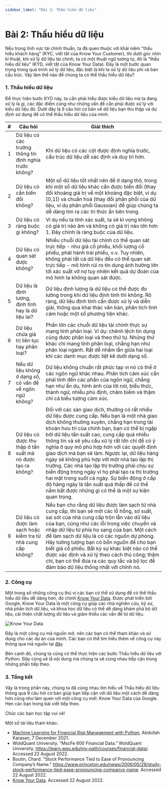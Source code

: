 ```yaml
---
sidebar_label: "Bài 2: Thấu hiểu dữ liệu"
---
```


# Bài 2: Thấu hiểu dữ liệu

Nếu trong lĩnh vực tài chính thuần, ta đã quen thuộc với khái niệm "thấu hiểu khách hàng" (KYC, viết tắt của Know Your Customer), thì dưới góc nhìn kĩ thuật, khi xử lý dữ liệu tài chính, ta có một thuật ngữ tương tự, đó là "thấu hiểu dữ liệu" (KYD, viết tắt của Know Your Data). Đây là một bước quan trọng trong quá trình xử lý dữ liệu, đặc biệt là khi ta xử lý dữ liệu phi và bán cấu trúc. Vậy làm thế nào để chúng ta có thể thấu hiểu dữ liệu?

### 1. Thấu hiểu dữ liệu

Để thực hiện bước KYD này, ta cần phải hiểu được kiểu dữ liệu mà ta đang xử lý là gì, các đặc điểm cũng như những vấn đề cần phải được xử lý với kiểu dữ liệu đó. Dưới đây là 9 câu hỏi cơ bản về dữ liệu bạn thu thập và dự định sử dụng để có thể thấu hiểu dữ liệu của mình.

| #   | Câu hỏi                                                       | Giải thích                                                                                                                                                                                                                                                                                                                                                                                                                                                                                                                                                                                                                                                                                  |
| --- | ------------------------------------------------------------- | ------------------------------------------------------------------------------------------------------------------------------------------------------------------------------------------------------------------------------------------------------------------------------------------------------------------------------------------------------------------------------------------------------------------------------------------------------------------------------------------------------------------------------------------------------------------------------------------------------------------------------------------------------------------------------------------- |
| 1   | Dữ liệu có các trường thông tin định nghĩa trước không?       | Khi dữ liệu có các cột được định nghĩa trước, cấu trúc dữ liệu dễ xác định và duy trì hơn.                                                                                                                                                                                                                                                                                                                                                                                                                                                                                                                                                                                                  |
| 2   | Dữ liệu có cần biến đổi không?                                | Một số dữ liệu tốt nhất nên để ở dạng thô, trong khi một số dữ liệu khác cần được biến đổi (thay đổi khoảng giá trị về một khoảng đặc biệt, ví dụ [0,1]) và chuẩn hoá (thay đổi phân phối của dữ liệu, ví dụ phân phối Gaussian) để giúp chúng ta dễ dàng tìm ra các tri thức ẩn bên trong.                                                                                                                                                                                                                                                                                                                                                                                                 |
| 3   | Dữ liệu có ràng buộc gì không?                                | Ví dụ nếu ta tính xác suất, ta sẽ kì vọng không có giá trị nào âm và không có giá trị nào lớn hơn 1. Đây chính là ràng buộc của dữ liệu.                                                                                                                                                                                                                                                                                                                                                                                                                                                                                                                                                    |
| 4   | Dữ liệu có quan sát được không?                               | Nhiều chuỗi dữ liệu tài chính có thể quan sát trực tiếp - như giá cổ phiếu, khối lượng cổ phiếu, phát hành trái phiếu, v.v. Tuy nhiên, không phải tất cả dữ liệu đều có thể quan sát trực tiếp - mô hình rủi ro tín dụng ảnh hưởng lớn tới xác suất vỡ nợ tuy nhiên kết quả dự đoán của mô hình ta không quan sát được.                                                                                                                                                                                                                                                                                                                                                                     |
| 5   | Dữ liệu là định lượng, định tính hay là dữ liệu lai?          | Dữ liệu định lượng là dữ liệu có thể được đo lường trong khi dữ liệu định tính thì không. Rõ ràng, dữ liệu định tính cần được xử lý và diễn giải, thông qua khai thác văn bản, phân tích tình cảm hoặc một số phương tiện khác.                                                                                                                                                                                                                                                                                                                                                                                                                                                             |
| 6   | Dữ liệu chứa giá trị liên tục hay phân loại?                  | Phần lớn các chuỗi dữ liệu tài chính thực sự mang tính phân loại. Ví dụ: chênh lệch tín dụng cũng được phân loại và theo thứ tự. Những thứ khác chỉ mang tính phân loại, chẳng hạn như phân loại ngành. Rất dễ nhầm lẫn giữa hai loại khi các danh mục được liệt kê dưới dạng số.                                                                                                                                                                                                                                                                                                                                                                                                           |
| 7   | Nếu dữ liệu không ở dạng số, có vấn đề về ngôn ngữ không?     | Dữ liệu không chuẩn rất phức tạp vì nó có thể ở các ngôn ngữ khác nhau. Phân tích cảm xúc cần phải tính đến các phần của ngôn ngữ, chẳng hạn như ẩn dụ, hình ảnh của lời nói, biểu thức, thành ngữ, nhiều phủ định, châm biếm và thậm chí cả biểu tượng cảm xúc.                                                                                                                                                                                                                                                                                                                                                                                                                            |
| 8   | Dữ liệu có được thu thập ở tần suất mà nó được tạo ra không?  | Đối với các sàn giao dịch, thường có rất nhiều dữ liệu được cung cấp. Nếu bạn là một nhà giao dịch không thường xuyên, chẳng hạn trong tài khoản hưu trí của chính bạn, bạn có thể bị ngập bởi dữ liệu tần suất cao, cung cấp quá nhiều thông tin và sẽ yêu cầu xử lý rất lớn chỉ để có ý nghĩa ở quy mô phù hợp hơn với các quyết định giao dịch mà bạn sẽ làm. Ngược lại, dữ liệu hàng ngày sẽ không phù hợp với một nhà tạo lập thị trường. Các nhà tạo lập thị trường phải chịu sự biến động trong ngày vì họ phải tạo ra thị trường hai mặt trong suốt cả ngày. Sự biến động ở cấp độ hàng ngày là tần suất quá thấp để có thể nắm bắt được những gì có thể là một sự kiện quan trọng. |
| 9   | Dữ liệu có được làm sạch hoặc kiểm tra từ nhà cung cấp không? | Nếu bạn cho rằng dữ liệu được làm sạch từ nhà cung cấp, thì bạn sẽ mời các lỗ hổng, sơ suất, sai sót của nhà cung cấp trộn lẫn vào dữ liệu của bạn, cũng như các lỗi trong việc chuyển và nhập dữ liệu từ phía họ sang của bạn. Một cách để làm sạch dữ liệu là có các nguồn dự phòng. Hãy tưởng tượng bạn có bốn nguồn để cho bạn biết giá cổ phiếu. Bất kỳ sự khác biệt nào có thể được xác định và xử lý theo cách thủ công; thậm chí, bạn có thể đưa ra các quy tắc và bộ lọc để đảm bảo dữ liệu thống nhất với chính nó.                                                                                                                                                               |

### 2. Công cụ

Một trong số những công cụ thú vị các bạn có thể sử dụng để có thể thấu hiểu dữ liệu dễ dàng hơn, đó chính [Know Your Data](https://knowyourdata.withgoogle.com/). Được phát triển bởi Google, Know Your Data là một công cụ giúp các nhà nghiên cứu, kỹ sư, nhà phân tích dữ liệu, và khoa học dữ liệu có thể dễ dàng khám phá bộ dữ liệu, cải thiện chất lượng dữ liệu và giảm thiểu các vấn đề từ dữ liệu.

![Know Your Data](./imgs/kyd-explore.gif "Know Your Data")

Đây là một công cụ mã nguồn mở, nên các bạn có thể tham khảo và sử dụng cho các dự án của mình. Các bạn có thể tìm hiểu thêm về công cụ này thông qua mã nguồn tại [đây](https://github.com/PAIR-code/knowyourdata).

Bên cạnh đó, chúng ta cũng có thể thực hiện các bước Thấu hiểu dữ liệu với Python. Đây cũng sẽ lầ nội dung mà chúng ta sẽ cùng nhau tiếp cận trong những phần tiếp theo.

### 3. Tổng kết

Vậy là trong phần này, chúng ta đã cùng nhau tìm hiểu về Thấu hiểu dữ liệu thông qua 9 câu hỏi cơ bản giúp bạn tiếp cận với dữ liệu một cách dễ dàng hơn cũng như làm quen với một công cụ mới: Know Your Data của Google. Hẹn các bạn trong bài viết tiếp theo.

Chúc các bạn học tập vui vẻ!

Một số tài liệu tham khảo:

- [Machine Learning for Financial Risk Management with Python](https://www.amazon.com/Machine-Learning-Financial-Management-Python/dp/1492085251), Abdullah Karasan, 7 December 2021.
- WoldQuant University. “MscFe 600 Financial Data.” WoldQuant University, https://learn.wqu.edu/my-path/courses/financial-data/. Accessed 22 August 2022.
- Boutin, Chard. "Stock Performance Tied to Ease of Pronouncing Company’s Name."
  https://www.princeton.edu/news/2006/05/29/study-stock-performance-tied-ease-pronouncing-companys-name. Accessed 22 August 2022.
- [Know Your Data](https://knowyourdata.withgoogle.com/). Accessed 22 August 2022.
